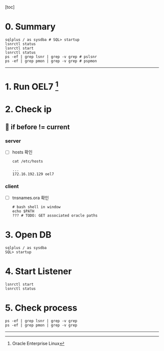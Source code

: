 [toc]

# 0. Summary

```shell
sqlplus / as sysdba # SQL> startup
lsnrctl status
lsnrctl start
lsnrctl status
ps -ef | grep lsnr | grep -v grep # pslsnr
ps -ef | grep pmon | grep -v grep # pspmon
```

---

# 1. Run OEL7 [^OEL]

# 2. Check ip

## 📐 if before != current

### server

- [ ] hosts 확인
  ```shell
  cat /etc/hosts
  
  ...
  172.16.192.129 oel7
  ```

### client

- [ ] tnsnames.ora 확인
  ```shell
  # bash shell in window 
  echo $PATH
  ??? # TODO: GET associated oracle paths
  ```


# 3. Open DB

```shell
sqlplus / as sysdba
SQL> startup
```

# 4. Start Listener

```shell
lsnrctl start
lsnrctl status
```

# 5. Check process

```shell
ps -ef | grep lsnr | grep -v grep
ps -ef | grep pmon | grep -v grep
```

---

[^OEL]: Oracle Enterprise Linux

